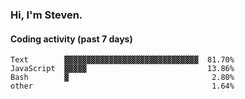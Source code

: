 ### Hi, I'm Steven.

#### Coding activity (past 7 days)
```
Text        ▓▓▓▓▓▓▓▓▓▓▓▓▓▓▓▓▓▓▓▓▓▓▓▓▓▓▓▓▓▓  81.70%
JavaScript  ▓▓▓▓▓                           13.86%
Bash        ▓                                2.80%
other                                        1.64%
```
